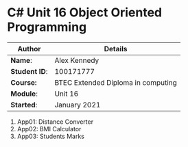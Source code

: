 # C# Unit 16 Object Oriented Programming 
| Author | Details |
| ---- | ---- |
**Name**: | Alex Kennedy  |
**Student ID**: | 100171777 |
**Course:** | BTEC Extended Diploma in computing |
**Module**: | Unit 16     |
**Started**: | January 2021 |    

1. App01: Distance Converter
2. App02: BMI Calculator
3. App03: Students Marks

